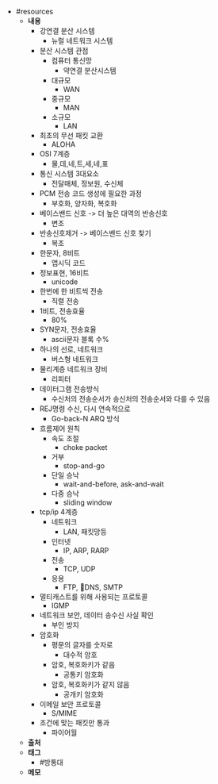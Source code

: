- #resources
	- **내용**
		- 강연결 분산 시스템
			- 뉴럴 네트워크 시스템
		- 분산 시스템 관점
			- 컴퓨터 통신망
				- 약연결 분산시스템
			- 대규모
				- WAN
			- 중규모
				- MAN
			- 소규모
				- LAN
		- 최초의 무선 패킷 교환
			- ALOHA
		- OSI 7계층
			- 물,데,네,트,세,네,표
		- 통신 시스템 3대요소
			- 전달매체, 정보원, 수신체
		- PCM 전송 코드 생성에 필요한 과정
			- 부호화, 양자화, 복호화
		- 베이스밴드 신호 -> 더 높은 대역의 반송신호
			- 변조
		- 반송신호제거 -> 베이스밴드 신호 찾기
			- 복조
		- 한문자, 8비트
			- 앱시딕 코드
		- 정보표현, 16비트
			- unicode
		- 한번에 한 비트씩 전송
			- 직렬 전송
		- 1비트, 전송효율
			- 80%
		- SYN문자, 전송효율
			- ascii문자 블록 수%
		- 하나의 선로, 네트워크
			- 버스형 네트워크
		- 물리계층 네트워크 장비
			- 리피터
		- 데이터그램 전송방식
			- 수신처의 전송순서가 송신처의 전송순서와 다를 수 있음
		- REJ명령 수신, 다시 연속적으로
			- Go-back-N ARQ 방식
		- 흐름제어 원칙
			- 속도 조절
				- choke packet
			- 거부
				- stop-and-go
			- 단일 승낙
				- wait-and-before, ask-and-wait
			- 다중 승낙
				- sliding window
		- tcp/ip 4계층
			- 네트워크
				- LAN, 패킷망등
			- 인터넷
				- IP, ARP, RARP
			- 전송
				- TCP, UDP
			- 응용
				- FTP, DNS, SMTP
		- 멀티캐스트를 위해 사용되는 프로토콜
			- IGMP
		- 네트워크 보안, 데이터 송수신 사실 확인
			- 부인 방지
		- 암호화
			- 평문의 글자를 숫자로
				- 대수적 암호
			- 암호, 복호화키가 같음
				- 공통키 암호화
			- 암호, 복호화키가 같지 않음
				- 공개키 암호화
		- 이메일 보안 프로토콜
			- S/MIME
		- 조건에 맞는 패킷만 통과
			- 파이어월
	- **출처**
	- **태그**
		- #방통대
	- **메모**